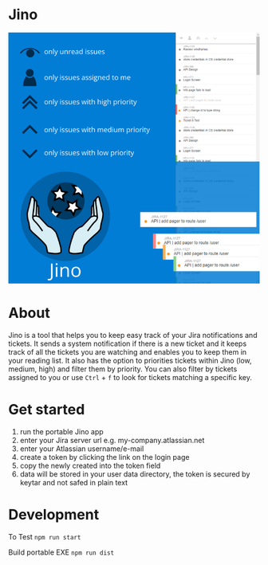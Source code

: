 # Jino

![jino_info](./assets/jino_info.png)

# About
Jino is a tool that helps you to keep easy track of your Jira notifications and tickets. It sends a system notification if there is a new ticket and it keeps track of all the tickets you are watching and enables you to keep them in your reading list. It also has the option to priorities tickets within Jino (low, medium, high) and filter them by priority. You can also filter by tickets assigned to you or use `Ctrl` + `f` to look for tickets matching a specific key.

# Get started
1. run the portable Jino app
2. enter your Jira server url e.g. my-company.atlassian.net
3. enter your Atlassian username/e-mail
4. create a token by clicking the link on the login page
5. copy the newly created into the token field
6. data will be stored in your user data directory, the token is secured by keytar and not safed in plain text


# Development

To Test
`npm run start`

Build portable EXE
`npm run dist`